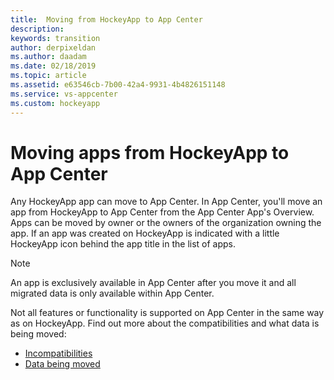 ```yaml
---
title:  Moving from HockeyApp to App Center
description: 
keywords: transition
author: derpixeldan
ms.author: daadam
ms.date: 02/18/2019
ms.topic: article
ms.assetid: e63546cb-7b00-42a4-9931-4b4826151148
ms.service: vs-appcenter
ms.custom: hockeyapp
---
```


# Moving apps from HockeyApp to App Center

Any HockeyApp app can move to App Center. In App Center, you'll move an app from HockeyApp to App Center from the App Center App's Overview. Apps can be moved by owner or the owners of the organization owning the app. If an app was created on HockeyApp is indicated with a little HockeyApp icon behind the app title in the list of apps.

> [!NOTE]
> An app is exclusively available in App Center after you move it and all migrated data is only available within App Center.

Not all features or functionality is supported on App Center in the same way as on HockeyApp. Find out more about the compatibilities and what data is being moved:

* [Incompatibilities](incompatibilities.md)
* [Data being moved](data.md)